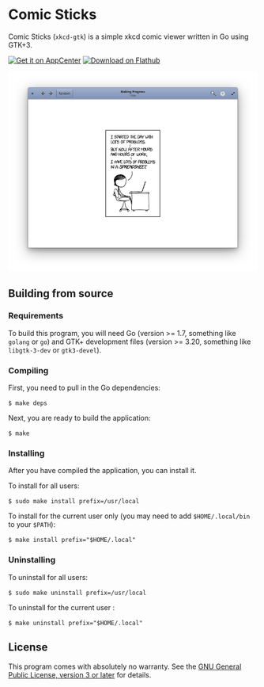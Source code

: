 # Comic Sticks

Comic Sticks (`xkcd-gtk`) is a simple xkcd comic viewer written in Go
using GTK+3.

<a href="https://appcenter.elementary.io/com.github.rkoesters.xkcd-gtk"><img height="51" alt="Get it on AppCenter" src="https://appcenter.elementary.io/badge.svg"/></a>
<a href="https://flathub.org/apps/details/com.github.rkoesters.xkcd-gtk"><img height="51" alt="Download on Flathub" src="https://flathub.org/assets/badges/flathub-badge-en.svg"/></a>

![screenshot](screenshots/screenshot-1.png)

## Building from source

### Requirements

To build this program, you will need Go (version >= 1.7, something like
`golang` or `go`) and GTK+ development files (version >= 3.20, something
like `libgtk-3-dev` or `gtk3-devel`).

### Compiling

First, you need to pull in the Go dependencies:

	$ make deps

Next, you are ready to build the application:

	$ make

### Installing

After you have compiled the application, you can install it.

To install for all users:

	$ sudo make install prefix=/usr/local

To install for the current user only (you may need to add
`$HOME/.local/bin` to your `$PATH`):

	$ make install prefix="$HOME/.local"

### Uninstalling

To uninstall for all users:

	$ sudo make uninstall prefix=/usr/local

To uninstall for the current user :

	$ make uninstall prefix="$HOME/.local"

## License

This program comes with absolutely no warranty. See the [GNU General
Public License, version 3 or later](LICENSE) for details.
